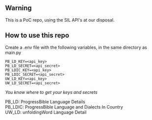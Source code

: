 ## Warning
This is a PoC repo, using the SIL API's at our disposal.

## How to use this repo

Create a .env file with the following variables, in the same directory as main.py
```
PB_LD_KEY=<api_key>
PB_LD_SECRET=<api_secret>
PB_LDIC_KEY=<api_key>
PB_LDIC_SECRET=<api_secret>
UW_LD_KEY=<api_key>
UW_LD_SECRET=<api_secret>
```
*You know where to get your keys and secrets*

PB_LD: ProgressBible Language Details\
PB_LDIC: ProgressBible Language and Dialects In Country\
UW_LD: unfoldingWord Language Detail